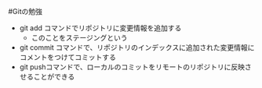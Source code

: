 #Gitの勉強
- git add コマンドでリポジトリに変更情報を追加する
  - このことをステージングという
- git commit コマンドで、リポジトリのインデックスに追加された変更情報にコメントをつけてコミットする
- git pushコマンドで、ローカルのコミットをリモートのリポジトリに反映させることができる
